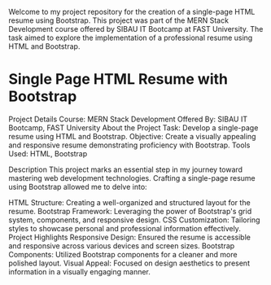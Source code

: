 Welcome to my project repository for the creation of a single-page HTML resume using Bootstrap. This project was part of the MERN Stack Development course offered by SIBAU IT Bootcamp at FAST University. The task aimed to explore the implementation of a professional resume using HTML and Bootstrap.

# Single Page HTML Resume with Bootstrap

Project Details
Course: MERN Stack Development
Offered By: SIBAU IT Bootcamp, FAST University
About the Project
Task: Develop a single-page resume using HTML and Bootstrap.
Objective: Create a visually appealing and responsive resume demonstrating proficiency with Bootstrap.
Tools Used: HTML, Bootstrap

Description
This project marks an essential step in my journey toward mastering web development technologies. Crafting a single-page resume using Bootstrap allowed me to delve into:

HTML Structure: Creating a well-organized and structured layout for the resume.
Bootstrap Framework: Leveraging the power of Bootstrap's grid system, components, and responsive design.
CSS Customization: Tailoring styles to showcase personal and professional information effectively.
Project Highlights
Responsive Design: Ensured the resume is accessible and responsive across various devices and screen sizes.
Bootstrap Components: Utilized Bootstrap components for a cleaner and more polished layout.
Visual Appeal: Focused on design aesthetics to present information in a visually engaging manner.
